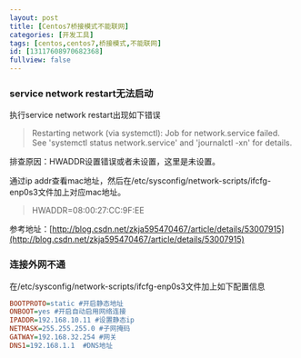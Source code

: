 ```yaml
---
layout: post
title: [Centos7桥接模式不能联网]
categories: [开发工具]
tags: [centos,centos7,桥接模式,不能联网]
id: [13117608970682368]
fullview: false
---
```

### service network restart无法启动

执行service network restart出现如下错误
> Restarting network (via systemctl): Job for network.service failed. See 'systemctl status network.service' and 'journalctl -xn' for details.

排查原因：HWADDR设置错误或者未设置，这里是未设置。

通过ip addr查看mac地址，然后在/etc/sysconfig/network-scripts/ifcfg-enp0s3文件加上对应mac地址。
> HWADDR=08:00:27:CC:9F:EE

参考地址：[http://blog.csdn.net/zkja595470467/article/details/53007915](http://blog.csdn.net/zkja595470467/article/details/53007915)

### 连接外网不通

在/etc/sysconfig/network-scripts/ifcfg-enp0s3文件加上如下配置信息
```ini
BOOTPROTO=static #开启静态地址
ONBOOT=yes #开启自动启用网络连接
IPADDR=192.168.10.11 #设置静态ip
NETMASK=255.255.255.0 #子网掩码
GATWAY=192.168.32.254 #网关
DNS1=192.168.1.1  #DNS地址
```

